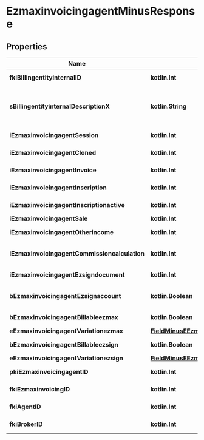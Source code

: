 
# EzmaxinvoicingagentMinusResponse

## Properties
Name | Type | Description | Notes
------------ | ------------- | ------------- | -------------
**fkiBillingentityinternalID** | **kotlin.Int** | The unique ID of the Billingentityinternal. | 
**sBillingentityinternalDescriptionX** | **kotlin.String** | The description of the Billingentityinternal in the language of the requester | 
**iEzmaxinvoicingagentSession** | **kotlin.Int** | The number of sessions | 
**iEzmaxinvoicingagentCloned** | **kotlin.Int** | The number of times this user was cloned | 
**iEzmaxinvoicingagentInvoice** | **kotlin.Int** | The number of invoices | 
**iEzmaxinvoicingagentInscription** | **kotlin.Int** | The number of inscriptions | 
**iEzmaxinvoicingagentInscriptionactive** | **kotlin.Int** | The number of active inscriptions | 
**iEzmaxinvoicingagentSale** | **kotlin.Int** | The number of sales | 
**iEzmaxinvoicingagentOtherincome** | **kotlin.Int** | The number of otherincomes | 
**iEzmaxinvoicingagentCommissioncalculation** | **kotlin.Int** | The number of commission calculations | 
**iEzmaxinvoicingagentEzsigndocument** | **kotlin.Int** | The number of ezsign documents | 
**bEzmaxinvoicingagentEzsignaccount** | **kotlin.Boolean** | Whether the agent has an eZsign account | 
**bEzmaxinvoicingagentBillableezmax** | **kotlin.Boolean** | Whether it is billable for eZmax | 
**eEzmaxinvoicingagentVariationezmax** | [**FieldMinusEEzmaxinvoicingagentVariationezmax**](FieldMinusEEzmaxinvoicingagentVariationezmax.md) |  | 
**bEzmaxinvoicingagentBillableezsign** | **kotlin.Boolean** | Whether it is billable for eZsign | 
**eEzmaxinvoicingagentVariationezsign** | [**FieldMinusEEzmaxinvoicingagentVariationezsign**](FieldMinusEEzmaxinvoicingagentVariationezsign.md) |  | 
**pkiEzmaxinvoicingagentID** | **kotlin.Int** | The unique ID of the Ezmaxinvoicingagent |  [optional]
**fkiEzmaxinvoicingID** | **kotlin.Int** | The unique ID of the Ezmaxinvoicing |  [optional]
**fkiAgentID** | **kotlin.Int** | The unique ID of the Agent. |  [optional]
**fkiBrokerID** | **kotlin.Int** | The unique ID of the Broker. |  [optional]



